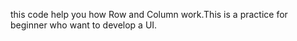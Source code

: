 this code help you how Row and Column work.This is a practice for beginner who want to develop a UI. 
